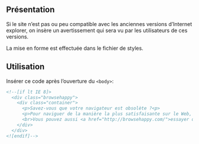 Présentation
------------

Si le site n’est pas ou peu compatible avec les anciennes versions d’Internet explorer, on insère un avertissement qui sera vu par les utilisateurs de ces versions.

La mise en forme est effectuée dans le fichier de styles.


Utilisation
-----------

Insérer ce code après l’ouverture du `<body>`:

````html
<!--[if lt IE 8]>
  <div class="browsehappy">
    <div class="container">
      <p>Savez-vous que votre navigateur est obsolète ?<p>
      <p>Pour naviguer de la manière la plus satisfaisante sur le Web, nous vous recommandons de procéder à une <a href="http://windows.microsoft.com/fr-fr/internet-explorer/download-ie">mise à jour de votre navigateur</a>.
      <br>Vous pouvez aussi <a href="http://browsehappy.com/">essayer d’autres navigateurs web populaires</a>.</p>
    </div>
  </div>
<![endif]-->
````
